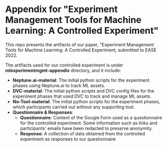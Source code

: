 # Appendix for "Experiment Management Tools for Machine Learning: A Controlled Experiment"

This repo presents the artifacts of our paper, "Experiment Management Tools for Machine Learning: A Controlled Experiment, submitted to EASE 2022.

The artifacts used for our controlled experiment is under **mlexperimentmgmt-appendix** directory, and it include: 
  - **Neptune.ai-material**: The initial python scripts for the experiment phases using Neptune.ai to track ML assets.
  - **DVC-material**: The initial python scripts and DVC config files for the experiment phases that used DVC to track and manage ML assets.
  - **No-Tool-material**: The initial python scripts for the experiment phases, which participants carried out without any supporting tool. 
  - **Questionnaire & Responses**:
    - **Questionnaire**: Content of the Google Form used as a questionnaire for the controlled experiment. Some information such as links and participants' emails have been redacted to preserve anonymity.  
    - **Response**: A collection of data obtained from the controlled experiment as responses to our questionnaire
